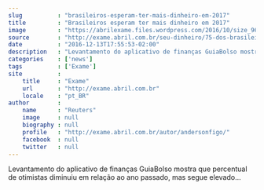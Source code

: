 ```yaml
---
slug          : "brasileiros-esperam-ter-mais-dinheiro-em-2017"
title         : "Brasileiros esperam ter mais dinheiro em 2017"
image         : "https://abrilexame.files.wordpress.com/2016/10/size_960_16_9_dinheiro12.jpg?quality=70&strip=all&w=960"
source        : "http://exame.abril.com.br/seu-dinheiro/75-dos-brasileiros-esperam-ter-mais-dinheiro-em-2017/"
date          : "2016-12-13T17:55:53-02:00"
description   : "Levantamento do aplicativo de finanças GuiaBolso mostra que percentual de otimistas diminuiu em relação ao ano passado, mas segue elevado..."
categories    : ['news']
tags          : ['Exame']
site          :
    title     : "Exame"
    url       : "http://exame.abril.com.br"
    locale    : "pt_BR"
author        :
    name      : "Reuters"
    image     : null
    biography : null
    profile   : "http://exame.abril.com.br/autor/andersonfigo/"
    facebook  : null
    twitter   : null
---
```


Levantamento do aplicativo de finanças GuiaBolso mostra que percentual de otimistas diminuiu em relação ao ano passado, mas segue elevado...
